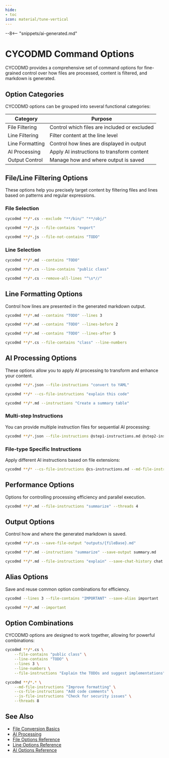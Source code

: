 ```yaml
---
hide:
- toc
icon: material/tune-vertical
---
```


--8<-- "snippets/ai-generated.md"

# CYCODMD Command Options

CYCODMD provides a comprehensive set of command options for fine-grained control over how files are processed, content is filtered, and markdown is generated.

## Option Categories

CYCODMD options can be grouped into several functional categories:

| Category | Purpose |
|----------|---------|
| File Filtering | Control which files are included or excluded |
| Line Filtering | Filter content at the line level |
| Line Formatting | Control how lines are displayed in output |
| AI Processing | Apply AI instructions to transform content |
| Output Control | Manage how and where output is saved |

## File/Line Filtering Options

These options help you precisely target content by filtering files and lines based on patterns and regular expressions.

### File Selection

``` bash title="Exclude files by pattern"
cycodmd **/*.cs --exclude "**/bin/" "**/obj/"
```

``` bash title="Match files containing text"
cycodmd **/*.js --file-contains "export"
```

``` bash title="Exclude files containing text"
cycodmd **/*.js --file-not-contains "TODO"
```

### Line Selection

``` bash title="Match files and lines containing text"
cycodmd **/*.md --contains "TODO"
```

``` bash title="Match only specific lines"
cycodmd **/*.cs --line-contains "public class"
```

``` bash title="Remove matching lines"
cycodmd **/*.cs --remove-all-lines "^\s*//"
```

## Line Formatting Options

Control how lines are presented in the generated markdown output.

``` bash title="Include context lines"
cycodmd **/*.md --contains "TODO" --lines 3
```

``` bash title="Include lines before matches"
cycodmd **/*.md --contains "TODO" --lines-before 2
```

``` bash title="Include lines after matches"
cycodmd **/*.md --contains "TODO" --lines-after 5
```

``` bash title="Show line numbers"
cycodmd **/*.cs --file-contains "class" --line-numbers
```

## AI Processing Options

These options allow you to apply AI processing to transform and enhance your content.

``` bash title="Process each file"
cycodmd **/*.json --file-instructions "convert to YAML"
```

``` bash title="Process specific file types"
cycodmd **/* --cs-file-instructions "explain this code"
```

``` bash title="Process final output"
cycodmd **/*.md --instructions "Create a summary table"
```

### Multi-step Instructions

You can provide multiple instruction files for sequential AI processing:

``` bash title="Multi-step processing"
cycodmd **/*.json --file-instructions @step1-instructions.md @step2-instructions.md
```

### File-type Specific Instructions

Apply different AI instructions based on file extensions:

``` bash title="File type-specific instructions"
cycodmd **/* --cs-file-instructions @cs-instructions.md --md-file-instructions @md-instructions.md
```

## Performance Options

Options for controlling processing efficiency and parallel execution.

``` bash title="Control thread count"
cycodmd **/*.md --file-instructions "summarize" --threads 4
```

## Output Options

Control how and where the generated markdown is saved.

``` bash title="Save individual file outputs"
cycodmd **/*.cs --save-file-output "outputs/{fileBase}.md"
```

``` bash title="Save combined output"
cycodmd **/*.md --instructions "summarize" --save-output summary.md
```

``` bash title="Save chat history"
cycodmd **/*.md --file-instructions "explain" --save-chat-history chat.jsonl
```

## Alias Options

Save and reuse common option combinations for efficiency.

``` bash title="Save options as alias"
cycodmd --lines 3 --file-contains "IMPORTANT" --save-alias important
```

``` bash title="Use saved alias"
cycodmd **/*.md --important
```

## Option Combinations

CYCODMD options are designed to work together, allowing for powerful combinations:

``` bash title="Complex filtering and processing"
cycodmd **/*.cs \
    --file-contains "public class" \
    --line-contains "TODO" \
    --lines 3 \
    --line-numbers \
    --file-instructions "Explain the TODOs and suggest implementations"
```

``` bash title="Multi-file type processing"
cycodmd **/*.* \
    --md-file-instructions "Improve formatting" \
    --cs-file-instructions "Add code comments" \
    --js-file-instructions "Check for security issues" \
    --threads 8
```

## See Also

- [File Conversion Basics](../basics/file-conversion.md)
- [AI Processing](../basics/ai-processing.md)
- [File Options Reference](../../reference/cycodmd/options/file-options.md)
- [Line Options Reference](../../reference/cycodmd/options/line-options.md)
- [AI Options Reference](../../reference/cycodmd/options/ai-options.md)